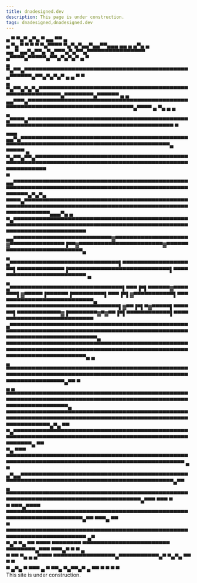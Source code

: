 ```yaml
---
title: dnadesigned.dev
description: This page is under construction.
tags: dnadesigned,dnadesigned.dev
---
```


<div class="main-page">
    <div class="banner">
        <div><i>                                        </i><i class="c0 b0">▄</i><i>     </i><i class="c1 b0">▀</i><i>        </i><i class="c2 b0">▀</i><i class="c3 b0">▄</i><i class="c4 b0">▀</i><i>  </i><i class="c5 b0">▄</i><i class="c4 b0">▀</i><i class="c6 b0">▄</i><i>   </i><i class="c4 b0">▀</i><i>       </i><i class="c7 b0">▄</i><i class="c8 b0">▄</i><i>     </i><i class="c6 b0">▀</i><i class="c2 b1">▀</i><i> </i><i class="c9 b0">▄</i><i>                                           </i></div><div><i>                                        </i><i class="c10 b0">▄</i><i> </i><i class="c10 b0">▀</i><i class="c10 b0">▄</i><i> </i><i class="c4 b0">▀</i><i>  </i><i class="c4 b2">▀</i><i>  </i><i class="c4 b0">▀</i><i> </i><i class="c7 b0">▀</i><i> </i><i class="c10 b0">▀</i><i class="c11 b0">▄</i><i class="c5 b2">▀</i><i class="c4 b3">▀</i><i class="c6 b0">▀</i><i class="c6 b4">▀</i><i> </i><i class="c11 b5">▀</i><i class="c3 b0">▄</i><i class="c11 b5">▀</i><i class="c11 b0">▄</i><i class="c11 b4">▀</i><i class="c11 b0">▄</i><i class="c6 b0">▄</i><i class="c6 b3">▀</i><i class="c4 b0">▄</i><i class="c6 b0">▄</i><i class="c2 b3">▀</i><i class="c2 b2">▀</i><i class="c10 b0">▄</i><i class="c4 b0">▄</i><i class="c11 b0">▄</i><i> </i><i class="c5 b0">▄</i><i class="c4 b0">▄</i><i> </i><i class="c6 b0">▄</i><i> </i><i class="c5 b0">▄</i><i class="c7 b0">▀</i><i class="c4 b0">▄</i><i>         </i><i class="c3 b0">▄</i><i>                                </i></div><div><i>                               </i><i class="c12 b0">▄</i><i class="c5 b0">▄</i><i>  </i><i class="c13 b0">▀</i><i> </i><i class="c14 b0">▄</i><i class="c4 b0">▄</i><i class="c4 b2">▀</i><i class="c4 b0">▄</i><i class="c10 b3">▀▀</i><i class="c4 b0">▄</i><i> </i><i class="c4 b6">▀</i><i class="c4 b0">▄</i><i class="c6 b0">▀</i><i class="c6 b2">▀▀</i><i class="c4 b0">▄</i><i class="c4 b6">▀</i><i class="c10 b0">▄</i><i class="c4 b2">▀</i><i class="c4 b7">▀</i><i class="c14 b0">▄</i><i class="c4 b8">▀</i><i class="c10 b9">▀</i><i class="c4 b8">▀</i><i class="c6 b8">▀▀▀</i><i class="c2 b9">▀</i><i class="c2 b8">▀</i><i class="c4 b8">▀▀▀▀</i><i class="c4 b0">▀</i><i class="c4 b10">▀</i><i class="c10 b6">▀</i><i class="c4 b10">▀</i><i> </i><i class="c5 b0">▄</i><i class="c10 b2">▀</i><i class="c4 b2">▀</i><i class="c15 b11">▀</i><i class="c6 b0">▀</i><i class="c8 b0">▄</i><i class="c6 b6">▀▀</i><i class="c4 b2">▀</i><i class="c4 b0">▀</i><i class="c4 b2">▀</i><i class="c4 b0">▄</i><i class="c4 b11">▀</i><i class="c3 b11">▀</i><i class="c15 b0">▄</i><i class="c4 b11">▀</i><i class="c15 b0">▄</i><i class="c4 b7">▀</i><i class="c14 b0">▄</i><i class="c3 b0">▀</i><i>   </i><i class="c3 b0">▄</i><i>   </i><i class="c0 b0">▀</i><i>                           </i></div><div><i>                           </i><i class="c16 b0">▄</i><i>  </i><i class="c2 b12">▀</i><i class="c17 b0">▄</i><i class="c2 b0">▀</i><i class="c4 b0">▀</i><i class="c17 b0">▄</i><i class="c13 b13">▀</i><i class="c4 b14">▀</i><i class="c15 b11">▀</i><i class="c14 b11">▀</i><i class="c15 b2">▀</i><i class="c3 b2">▀</i><i class="c3 b8">▀</i><i class="c6 b15">▀</i><i class="c11 b12">▀</i><i class="c6 b12">▀▀</i><i class="c6 b16">▀</i><i class="c15 b17">▀</i><i class="c4 b12">▀▀</i><i class="c6 b16">▀</i><i class="c2 b16">▀</i><i class="c18 b18">▀</i><i class="c13 b19">▀</i><i class="c19 b18">▀</i><i class="c13 b18">▀</i><i class="c20 b17">▀</i><i class="c21 b18">▀</i><i class="c4 b17">▀</i><i class="c2 b18">▀</i><i class="c7 b20">▀</i><i class="c4 b13">▀</i><i class="c4 b21">▀</i><i class="c2 b4">▀</i><i class="c2 b21">▀▀</i><i class="c2 b2">▀</i><i class="c4 b2">▀</i><i class="c6 b2">▀</i><i class="c4 b2">▀</i><i class="c15 b2">▀</i><i class="c4 b2">▀</i><i class="c4 b10">▀</i><i class="c4 b2">▀▀▀</i><i class="c15 b2">▀</i><i class="c14 b11">▀</i><i class="c9 b22">▀</i><i class="c5 b3">▀</i><i class="c6 b0">▄</i><i class="c15 b3">▀</i><i class="c15 b2">▀▀</i><i class="c15 b0">▀</i><i class="c3 b7">▀</i><i class="c3 b0">▀</i><i class="c14 b0">▄</i><i class="c15 b11">▀▀</i><i class="c15 b0">▄</i><i class="c3 b7">▀</i><i class="c14 b0">▄</i><i class="c3 b11">▀</i><i class="c15 b0">▄</i><i class="c3 b11">▀</i><i> </i><i class="c15 b0">▄</i><i> </i><i class="c15 b0">▄</i><i>  </i><i class="c14 b0">▀</i><i> </i><i class="c3 b0">▀</i><i>                       </i></div><div><i>                 </i><i class="c8 b0">▄</i><i>       </i><i class="c22 b15">▀</i><i class="c19 b0">▄</i><i class="c21 b0">▀</i><i class="c21 b23">▀</i><i class="c23 b0">▄</i><i class="c13 b13">▀</i><i class="c16 b0">▄</i><i class="c22 b0">▀</i><i class="c5 b0">▄</i><i class="c9 b24">▀</i><i class="c24 b25">▀</i><i class="c18 b26">▀</i><i class="c17 b12">▀</i><i class="c25 b26">▀</i><i class="c25 b20">▀</i><i class="c13 b27">▀</i><i class="c26 b27">▀</i><i class="c27 b9">▀</i><i class="c16 b27">▀</i><i class="c21 b27">▀</i><i class="c21 b15">▀▀</i><i class="c21 b28">▀</i><i class="c28 b28">▀</i><i class="c21 b28">▀▀</i><i class="c28 b25">▀</i><i class="c28 b28">▀▀</i><i class="c25 b15">▀</i><i class="c13 b26">▀</i><i class="c16 b28">▀</i><i class="c16 b29">▀</i><i class="c16 b14">▀</i><i class="c20 b28">▀</i><i class="c21 b24">▀</i><i class="c23 b20">▀</i><i class="c18 b15">▀</i><i class="c26 b17">▀</i><i class="c29 b16">▀</i><i class="c20 b17">▀</i><i class="c23 b16">▀</i><i class="c16 b16">▀</i><i class="c18 b16">▀▀▀</i><i class="c16 b12">▀</i><i class="c5 b17">▀</i><i class="c0 b12">▀</i><i class="c9 b12">▀</i><i class="c0 b14">▀</i><i class="c0 b2">▀</i><i class="c14 b3">▀</i><i class="c14 b7">▀</i><i class="c14 b22">▀</i><i class="c0 b10">▀</i><i class="c9 b1">▀</i><i class="c9 b8">▀</i><i class="c0 b10">▀</i><i class="c3 b22">▀</i><i class="c27 b22">▀</i><i class="c0 b22">▀</i><i class="c9 b22">▀▀▀</i><i class="c0 b0">▄</i><i class="c9 b22">▀▀▀</i><i class="c9 b11">▀</i><i class="c0 b7">▀</i><i class="c9 b22">▀</i><i class="c0 b5">▀</i><i class="c14 b22">▀</i><i class="c14 b0">▄</i><i class="c14 b22">▀</i><i class="c0 b22">▀</i><i class="c9 b22">▀▀▀</i><i class="c15 b0">▀</i><i> </i><i class="c5 b0">▄</i><i> </i><i class="c0 b0">▄</i><i>                  </i></div><div><i>                </i><i class="c30 b0">▄</i><i class="c20 b0">▄</i><i class="c21 b12">▀</i><i class="c13 b0">▀</i><i class="c13 b26">▀</i><i class="c28 b0">▄</i><i class="c0 b27">▀</i><i class="c0 b28">▀</i><i class="c0 b14">▀</i><i class="c16 b14">▀</i><i class="c16 b12">▀</i><i class="c13 b16">▀</i><i class="c13 b12">▀</i><i class="c18 b17">▀</i><i class="c26 b13">▀</i><i class="c16 b30">▀</i><i class="c30 b28">▀</i><i class="c12 b14">▀</i><i class="c12 b25">▀</i><i class="c24 b9">▀</i><i class="c13 b26">▀</i><i class="c20 b17">▀</i><i class="c30 b13">▀</i><i class="c24 b29">▀▀</i><i class="c24 b14">▀</i><i class="c31 b12">▀</i><i class="c17 b12">▀</i><i class="c18 b17">▀</i><i class="c26 b17">▀</i><i class="c16 b12">▀</i><i class="c30 b15">▀</i><i class="c24 b27">▀</i><i class="c30 b24">▀</i><i class="c30 b27">▀</i><i class="c17 b23">▀</i><i class="c30 b23">▀</i><i class="c20 b26">▀</i><i class="c16 b12">▀</i><i class="c12 b14">▀</i><i class="c12 b28">▀</i><i class="c12 b12">▀</i><i class="c17 b18">▀</i><i class="c25 b16">▀</i><i class="c28 b31">▀</i><i class="c28 b27">▀</i><i class="c13 b15">▀</i><i class="c16 b31">▀</i><i class="c18 b23">▀</i><i class="c20 b31">▀</i><i class="c16 b23">▀</i><i class="c20 b17">▀</i><i class="c16 b26">▀▀</i><i class="c18 b15">▀</i><i class="c18 b28">▀</i><i class="c17 b28">▀</i><i class="c17 b25">▀</i><i class="c16 b25">▀</i><i class="c18 b26">▀</i><i class="c18 b12">▀</i><i class="c30 b16">▀</i><i class="c14 b12">▀</i><i class="c14 b6">▀</i><i class="c4 b2">▀</i><i class="c8 b2">▀</i><i class="c7 b11">▀</i><i class="c4 b11">▀</i><i class="c14 b7">▀</i><i class="c0 b1">▀▀</i><i class="c14 b22">▀</i><i class="c0 b7">▀▀</i><i class="c14 b7">▀▀▀▀</i><i class="c15 b11">▀</i><i class="c14 b32">▀</i><i class="c0 b22">▀</i><i class="c15 b7">▀▀</i><i class="c14 b11">▀</i><i class="c0 b0">▀</i><i class="c15 b0">▄</i><i class="c0 b7">▀</i><i class="c14 b11">▀▀</i><i class="c14 b7">▀</i><i> </i><i class="c5 b0">▄</i><i> </i><i class="c6 b0">▀</i><i class="c5 b0">▄</i><i>  </i><i class="c5 b0">▄</i><i> </i><i class="c4 b0">▄</i><i>            </i></div><div><i>           </i><i class="c8 b0">▄</i><i>    </i><i class="c30 b0">▄</i><i class="c19 b26">▀▀</i><i class="c13 b3">▀</i><i class="c28 b33">▀</i><i class="c32 b0">▄</i><i class="c22 b33">▀</i><i class="c31 b29">▀</i><i class="c24 b8">▀</i><i class="c17 b29">▀</i><i class="c20 b13">▀</i><i class="c16 b13">▀</i><i class="c18 b13">▀</i><i class="c18 b3">▀</i><i class="c5 b11">▀</i><i class="c24 b10">▀</i><i class="c17 b14">▀</i><i class="c17 b13">▀</i><i class="c24 b14">▀</i><i class="c24 b10">▀</i><i class="c17 b29">▀</i><i class="c18 b14">▀</i><i class="c26 b17">▀</i><i class="c26 b30">▀</i><i class="c11 b30">▀</i><i class="c26 b13">▀</i><i class="c12 b21">▀</i><i class="c26 b21">▀</i><i class="c23 b17">▀</i><i class="c20 b12">▀</i><i class="c18 b17">▀</i><i class="c25 b12">▀</i><i class="c22 b13">▀</i><i class="c30 b12">▀</i><i class="c13 b17">▀</i><i class="c20 b16">▀</i><i class="c13 b16">▀▀</i><i class="c20 b16">▀</i><i class="c13 b16">▀</i><i class="c30 b16">▀</i><i class="c25 b18">▀</i><i class="c23 b18">▀</i><i class="c19 b18">▀</i><i class="c20 b16">▀</i><i class="c19 b23">▀</i><i class="c33 b18">▀</i><i class="c34 b18">▀▀</i><i class="c33 b23">▀</i><i class="c13 b23">▀</i><i class="c21 b20">▀</i><i class="c28 b27">▀</i><i class="c28 b28">▀▀</i><i class="c22 b25">▀▀</i><i class="c22 b29">▀</i><i class="c28 b14">▀</i><i class="c21 b14">▀</i><i class="c33 b28">▀</i><i class="c33 b14">▀</i><i class="c33 b26">▀</i><i class="c33 b12">▀</i><i class="c12 b12">▀</i><i class="c5 b16">▀</i><i class="c5 b2">▀</i><i class="c14 b5">▀</i><i class="c5 b22">▀</i><i class="c0 b22">▀▀</i><i class="c0 b11">▀</i><i class="c14 b11">▀▀▀▀</i><i class="c14 b5">▀</i><i class="c15 b5">▀▀</i><i class="c14 b5">▀</i><i class="c14 b11">▀</i><i class="c14 b5">▀</i><i class="c14 b11">▀</i><i class="c14 b5">▀</i><i class="c15 b11">▀▀▀</i><i class="c14 b11">▀</i><i class="c15 b11">▀</i><i class="c5 b7">▀</i><i class="c9 b22">▀</i><i class="c7 b1">▀</i><i class="c7 b2">▀</i><i class="c4 b0">▀</i><i class="c4 b11">▀</i><i class="c5 b4">▀</i><i>    </i><i class="c14 b0">▀</i><i>           </i></div><div><i>           </i><i class="c6 b0">▄</i><i class="c11 b0">▄▄</i><i> </i><i class="c3 b0">▄▄</i><i class="c30 b5">▀</i><i class="c3 b0">▄</i><i class="c24 b32">▀</i><i class="c24 b34">▀</i><i class="c9 b34">▀▀</i><i class="c5 b34">▀</i><i class="c10 b32">▀</i><i class="c24 b32">▀</i><i class="c12 b32">▀</i><i class="c10 b34">▀</i><i class="c5 b34">▀</i><i class="c5 b30">▀</i><i class="c5 b12">▀</i><i class="c12 b26">▀</i><i class="c26 b20">▀</i><i class="c17 b28">▀</i><i class="c24 b33">▀</i><i class="c24 b25">▀</i><i class="c24 b24">▀</i><i class="c30 b28">▀</i><i class="c18 b16">▀</i><i class="c29 b17">▀</i><i class="c29 b21">▀</i><i class="c26 b4">▀</i><i class="c27 b32">▀</i><i class="c2 b30">▀</i><i class="c26 b17">▀</i><i class="c20 b16">▀▀</i><i class="c20 b17">▀</i><i class="c18 b30">▀</i><i class="c18 b32">▀</i><i class="c26 b32">▀</i><i class="c16 b17">▀</i><i class="c16 b2">▀</i><i class="c4 b2">▀▀</i><i class="c6 b13">▀</i><i class="c20 b18">▀▀</i><i class="c26 b23">▀</i><i class="c13 b15">▀</i><i class="c19 b23">▀</i><i class="c23 b16">▀</i><i class="c12 b2">▀</i><i class="c6 b4">▀</i><i class="c12 b12">▀</i><i class="c16 b16">▀</i><i class="c21 b28">▀</i><i class="c28 b24">▀</i><i class="c21 b20">▀</i><i class="c25 b16">▀</i><i class="c30 b13">▀</i><i class="c24 b13">▀</i><i class="c24 b21">▀</i><i class="c17 b30">▀</i><i class="c12 b3">▀</i><i class="c30 b3">▀</i><i class="c24 b4">▀</i><i class="c25 b3">▀</i><i class="c30 b4">▀</i><i class="c16 b4">▀</i><i class="c19 b5">▀</i><i class="c20 b5">▀</i><i class="c16 b32">▀</i><i class="c26 b32">▀</i><i class="c4 b34">▀</i><i class="c15 b34">▀</i><i class="c14 b34">▀</i><i class="c3 b34">▀▀</i><i class="c14 b34">▀</i><i class="c15 b34">▀</i><i class="c3 b34">▀▀</i><i class="c3 b5">▀</i><i class="c15 b7">▀▀</i><i class="c15 b22">▀</i><i class="c14 b22">▀▀▀▀▀</i><i class="c15 b22">▀</i><i class="c14 b22">▀▀</i><i class="c14 b7">▀</i><i class="c15 b11">▀</i><i class="c0 b7">▀</i><i class="c6 b11">▀</i><i class="c4 b22">▀</i><i class="c0 b0">▄</i><i> </i><i class="c11 b5">▀</i><i class="c6 b5">▀▀</i><i class="c6 b11">▀</i><i class="c14 b2">▀</i><i>  </i><i class="c3 b0">▄</i><i>        </i></div><div><i>        </i><i class="c1 b0">▀</i><i class="c1 b0">▄</i><i class="c1 b34">▀</i><i class="c1 b0">▀</i><i class="c1 b0">▄</i><i class="c1 b34">▀▀</i><i class="c1 b0">▄</i><i class="c1 b34">▀▀▀▀▀▀▀▀▀▀▀▀</i><i class="c14 b22">▀</i><i class="c9 b22">▀</i><i class="c5 b22">▀▀</i><i class="c13 b2">▀</i><i class="c21 b26">▀</i><i class="c30 b26">▀</i><i class="c22 b33">▀</i><i class="c31 b25">▀</i><i class="c25 b12">▀</i><i class="c16 b16">▀</i><i class="c16 b12">▀</i><i class="c2 b13">▀</i><i class="c11 b13">▀</i><i class="c2 b7">▀</i><i class="c14 b11">▀</i><i class="c4 b7">▀</i><i class="c16 b13">▀</i><i class="c26 b13">▀</i><i class="c16 b17">▀</i><i class="c19 b16">▀</i><i class="c29 b17">▀</i><i class="c26 b13">▀</i><i class="c7 b6">▀▀</i><i class="c10 b29">▀</i><i class="c12 b16">▀</i><i class="c20 b23">▀</i><i class="c19 b23">▀</i><i class="c19 b19">▀</i><i class="c34 b23">▀</i><i class="c20 b19">▀</i><i class="c19 b26">▀</i><i class="c12 b2">▀</i><i class="c4 b21">▀</i><i class="c12 b18">▀</i><i class="c18 b17">▀</i><i class="c26 b29">▀</i><i class="c30 b28">▀</i><i class="c22 b31">▀</i><i class="c34 b18">▀</i><i class="c20 b3">▀</i><i class="c29 b5">▀</i><i class="c1 b34">▀▀▀▀▀▀▀▀▀▀▀▀▀▀▀▀▀▀▀▀▀</i><i class="c14 b22">▀</i><i class="c0 b22">▀▀▀</i><i class="c0 b11">▀</i><i class="c0 b7">▀▀</i><i class="c0 b22">▀</i><i class="c0 b11">▀▀</i><i class="c14 b11">▀▀▀</i><i class="c0 b11">▀</i><i class="c14 b7">▀</i><i class="c14 b11">▀</i><i class="c14 b7">▀▀▀</i><i class="c14 b11">▀</i><i class="c0 b11">▀</i><i class="c3 b11">▀</i><i class="c0 b10">▀</i><i class="c5 b10">▀</i><i class="c7 b0">▀</i><i class="c10 b0">▀</i><i class="c4 b6">▀</i><i>         </i></div><div><i>         </i><i class="c1 b34">▀</i><i> </i><i class="c1 b0">▄▄</i><i class="c1 b34">▀▀▀▀▀▀▀▀▀▀▀▀▀▀▀</i><i class="c0 b1">▀</i><i class="c14 b1">▀</i><i class="c0 b10">▀</i><i class="c0 b11">▀</i><i class="c14 b5">▀</i><i class="c16 b7">▀</i><i class="c13 b12">▀</i><i class="c17 b28">▀</i><i class="c12 b25">▀</i><i class="c17 b25">▀</i><i class="c20 b23">▀</i><i class="c23 b23">▀</i><i class="c16 b23">▀</i><i class="c6 b23">▀</i><i class="c15 b16">▀</i><i class="c17 b16">▀</i><i class="c18 b16">▀</i><i class="c26 b12">▀</i><i class="c26 b16">▀</i><i class="c26 b17">▀</i><i class="c18 b17">▀</i><i class="c18 b12">▀</i><i class="c26 b9">▀</i><i class="c4 b10">▀</i><i class="c4 b29">▀</i><i class="c19 b23">▀</i><i class="c23 b20">▀</i><i class="c33 b20">▀</i><i class="c21 b31">▀</i><i class="c34 b19">▀</i><i class="c19 b31">▀</i><i class="c20 b29">▀</i><i class="c4 b8">▀</i><i class="c4 b25">▀</i><i class="c26 b16">▀</i><i class="c19 b24">▀</i><i class="c26 b24">▀</i><i class="c30 b27">▀</i><i class="c19 b31">▀</i><i class="c23 b8">▀</i><i class="c4 b9">▀</i><i class="c11 b8">▀</i><i class="c6 b27">▀</i><i class="c27 b5">▀</i><i class="c1 b34">▀▀▀▀▀▀▀▀▀▀▀▀▀▀▀▀▀▀▀▀</i><i class="c0 b1">▀</i><i class="c14 b1">▀</i><i class="c0 b10">▀</i><i class="c0 b11">▀</i><i class="c14 b5">▀</i><i class="c14 b7">▀</i><i class="c4 b11">▀</i><i class="c15 b7">▀▀▀</i><i class="c15 b22">▀</i><i class="c4 b22">▀</i><i class="c15 b22">▀▀</i><i class="c15 b1">▀</i><i class="c14 b1">▀▀</i><i class="c15 b22">▀</i><i class="c14 b22">▀</i><i class="c15 b22">▀▀</i><i class="c4 b10">▀</i><i class="c4 b9">▀</i><i class="c4 b10">▀</i><i class="c4 b8">▀</i><i class="c7 b0">▄</i><i class="c4 b0">▀</i><i class="c8 b0">▄</i><i class="c7 b9">▀</i><i class="c8 b0">▄</i><i>      </i></div><div><i>      </i><i class="c4 b2">▀</i><i class="c1 b34">▀▀▀</i><i class="c1 b0">▄</i><i class="c1 b34">▀▀▀▀▀▀▀▀▀▀▀▀▀▀▀▀▀</i><i class="c0 b7">▀</i><i class="c5 b10">▀</i><i class="c3 b3">▀</i><i class="c11 b4">▀</i><i class="c3 b4">▀</i><i class="c3 b5">▀</i><i class="c11 b2">▀</i><i class="c26 b17">▀</i><i class="c17 b28">▀</i><i class="c12 b28">▀</i><i class="c13 b25">▀</i><i class="c13 b26">▀</i><i class="c23 b16">▀</i><i class="c16 b16">▀</i><i class="c26 b13">▀</i><i class="c18 b16">▀</i><i class="c20 b16">▀</i><i class="c18 b17">▀</i><i class="c18 b13">▀</i><i class="c29 b30">▀</i><i class="c26 b10">▀</i><i class="c14 b11">▀</i><i class="c5 b10">▀</i><i class="c6 b26">▀</i><i class="c19 b23">▀</i><i class="c21 b27">▀</i><i class="c33 b31">▀</i><i class="c33 b19">▀</i><i class="c34 b18">▀</i><i class="c23 b16">▀</i><i class="c13 b3">▀</i><i class="c6 b32">▀</i><i class="c4 b13">▀</i><i class="c20 b20">▀</i><i class="c21 b27">▀</i><i class="c30 b28">▀</i><i class="c13 b26">▀</i><i class="c19 b18">▀</i><i class="c26 b2">▀</i><i class="c6 b2">▀</i><i class="c10 b2">▀</i><i class="c10 b29">▀</i><i class="c19 b26">▀</i><i class="c27 b34">▀</i><i class="c1 b34">▀▀▀▀▀▀▀▀▀▀▀▀▀▀▀▀▀▀▀▀</i><i class="c0 b7">▀</i><i class="c5 b10">▀</i><i class="c3 b3">▀</i><i class="c11 b4">▀</i><i class="c3 b4">▀</i><i class="c3 b5">▀</i><i class="c3 b3">▀</i><i class="c3 b4">▀</i><i class="c15 b2">▀</i><i class="c11 b2">▀</i><i class="c15 b7">▀</i><i class="c14 b7">▀▀</i><i class="c14 b22">▀</i><i class="c14 b11">▀</i><i class="c15 b7">▀</i><i class="c14 b7">▀▀</i><i class="c14 b11">▀</i><i class="c15 b7">▀</i><i class="c14 b10">▀</i><i class="c14 b11">▀</i><i class="c5 b10">▀</i><i class="c11 b2">▀</i><i class="c7 b10">▀</i><i class="c8 b9">▀</i><i class="c10 b0">▄</i><i class="c7 b0">▄</i><i class="c2 b0">▄</i><i class="c4 b21">▀</i><i class="c6 b0">▄</i><i>  </i><i class="c4 b0">▄</i><i>  </i></div><div><i>   </i><i class="c4 b0">▀</i><i class="c10 b0">▄</i><i class="c6 b2">▀</i><i class="c15 b2">▀</i><i class="c3 b2">▀</i><i class="c3 b3">▀</i><i class="c3 b2">▀</i><i class="c14 b1">▀</i><i class="c15 b9">▀</i><i class="c3 b10">▀</i><i class="c1 b4">▀</i><i class="c1 b11">▀</i><i class="c27 b5">▀</i><i class="c27 b11">▀</i><i class="c3 b11">▀</i><i class="c27 b11">▀▀</i><i class="c3 b2">▀▀</i><i class="c3 b10">▀</i><i class="c3 b6">▀▀</i><i class="c3 b2">▀▀</i><i class="c3 b6">▀</i><i class="c15 b8">▀</i><i class="c14 b6">▀</i><i class="c4 b8">▀▀</i><i class="c11 b35">▀</i><i class="c4 b9">▀</i><i class="c4 b10">▀</i><i class="c18 b4">▀</i><i class="c13 b31">▀</i><i class="c30 b20">▀</i><i class="c31 b27">▀</i><i class="c28 b27">▀</i><i class="c23 b12">▀</i><i class="c33 b23">▀</i><i class="c18 b18">▀</i><i class="c20 b17">▀▀</i><i class="c18 b13">▀</i><i class="c29 b13">▀</i><i class="c6 b2">▀</i><i class="c15 b2">▀</i><i class="c3 b6">▀</i><i class="c2 b17">▀</i><i class="c18 b17">▀</i><i class="c33 b16">▀</i><i class="c28 b35">▀</i><i class="c34 b19">▀</i><i class="c23 b18">▀</i><i class="c20 b32">▀</i><i class="c11 b21">▀</i><i class="c11 b17">▀</i><i class="c29 b13">▀</i><i class="c16 b12">▀</i><i class="c26 b13">▀▀▀</i><i class="c20 b17">▀</i><i class="c26 b4">▀</i><i class="c2 b21">▀</i><i class="c4 b21">▀</i><i class="c2 b29">▀</i><i class="c16 b36">▀</i><i class="c12 b15">▀</i><i class="c26 b15">▀</i><i class="c26 b12">▀</i><i class="c11 b2">▀</i><i class="c14 b1">▀</i><i class="c15 b9">▀</i><i class="c3 b15">▀</i><i class="c27 b14">▀</i><i class="c27 b29">▀</i><i class="c11 b2">▀</i><i class="c29 b14">▀</i><i class="c29 b17">▀</i><i class="c29 b16">▀</i><i class="c27 b16">▀</i><i class="c29 b26">▀▀</i><i class="c29 b27">▀</i><i class="c26 b27">▀</i><i class="c26 b20">▀</i><i class="c26 b23">▀</i><i class="c26 b15">▀</i><i class="c2 b23">▀</i><i class="c15 b29">▀</i><i class="c14 b6">▀</i><i class="c4 b8">▀▀</i><i class="c11 b37">▀</i><i class="c4 b9">▀</i><i class="c6 b10">▀</i><i class="c11 b5">▀</i><i class="c4 b8">▀</i><i class="c4 b6">▀</i><i class="c5 b10">▀▀</i><i class="c0 b7">▀</i><i class="c9 b7">▀</i><i class="c15 b10">▀</i><i class="c15 b2">▀▀▀</i><i class="c4 b2">▀</i><i class="c15 b2">▀▀</i><i class="c3 b2">▀</i><i class="c6 b3">▀</i><i class="c11 b4">▀</i><i class="c5 b3">▀</i><i class="c8 b9">▀</i><i class="c10 b6">▀</i><i class="c4 b2">▀</i><i class="c6 b32">▀</i><i class="c11 b0">▀</i><i class="c11 b3">▀</i><i class="c27 b0">▀</i><i class="c11 b4">▀</i><i>   </i></div><div><i>   </i><i class="c4 b0">▄</i><i class="c10 b0">▄</i><i class="c2 b6">▀</i><i class="c2 b0">▀</i><i class="c11 b21">▀</i><i class="c6 b6">▀</i><i class="c10 b6">▀</i><i class="c8 b8">▀</i><i class="c8 b9">▀</i><i class="c4 b2">▀</i><i class="c11 b21">▀</i><i class="c15 b4">▀</i><i class="c3 b3">▀</i><i class="c3 b4">▀</i><i class="c11 b3">▀</i><i class="c15 b3">▀</i><i class="c6 b4">▀</i><i class="c11 b21">▀</i><i class="c14 b21">▀</i><i class="c6 b21">▀</i><i class="c15 b3">▀▀</i><i class="c6 b3">▀</i><i class="c6 b21">▀▀</i><i class="c2 b2">▀</i><i class="c4 b2">▀</i><i class="c10 b8">▀</i><i class="c4 b8">▀</i><i class="c35 b38">▓</i><i class="c35 b35">▀▀</i><i class="c35 b38">▀</i><i class="c23 b38">▀</i><i class="c30 b20">▀</i><i class="c13 b27">▀</i><i class="c30 b20">▀</i><i class="c30 b15">▀</i><i class="c20 b16">▀</i><i class="c23 b23">▀</i><i class="c18 b17">▀</i><i class="c29 b13">▀</i><i class="c26 b6">▀</i><i class="c4 b2">▀</i><i class="c3 b2">▀</i><i class="c11 b16">▀</i><i class="c26 b23">▀</i><i class="c18 b23">▀▀</i><i class="c19 b18">▀</i><i class="c36 b39">▓</i><i class="c35 b35">▀▀</i><i class="c35 b39">▀</i><i class="c26 b39">▀</i><i class="c18 b28">▀</i><i class="c12 b29">▀▀</i><i class="c12 b28">▀</i><i class="c12 b26">▀</i><i class="c26 b18">▀</i><i class="c11 b21">▀</i><i class="c6 b2">▀</i><i class="c2 b2">▀</i><i class="c2 b26">▀</i><i class="c13 b15">▀</i><i class="c36 b15">▐</i><i class="c36 b36">▀▀</i><i class="c36 b41">▓</i><i class="c10 b41">▀</i><i class="c8 b8">▀</i><i class="c8 b25">▀</i><i class="c13 b23">▀</i><i class="c12 b26">▀</i><i class="c12 b14">▀</i><i class="c26 b12">▀</i><i class="c18 b13">▀</i><i class="c26 b21">▀</i><i class="c18 b21">▀</i><i class="c20 b16">▀</i><i class="c16 b18">▀</i><i class="c30 b26">▀▀</i><i class="c24 b12">▀</i><i class="c12 b26">▀</i><i class="c30 b12">▀</i><i class="c20 b18">▀▀</i><i class="c18 b16">▀</i><i class="c4 b6">▀</i><i class="c10 b8">▀</i><i class="c4 b8">▀</i><i class="c38 b41">▓</i><i class="c39 b37">▀</i><i class="c38 b42">▀</i><i class="c38 b41">▀</i><i class="c4 b41">▀</i><i class="c6 b6">▀</i><i class="c4 b10">▀</i><i class="c6 b10">▀</i><i class="c15 b2">▀</i><i class="c6 b3">▀</i><i class="c6 b2">▀▀▀▀▀</i><i class="c3 b21">▀</i><i class="c3 b3">▀</i><i class="c3 b2">▀</i><i class="c11 b2">▀▀</i><i class="c4 b6">▀</i><i class="c8 b8">▀</i><i class="c4 b8">▀</i><i class="c6 b21">▀</i><i class="c11 b3">▀</i><i class="c3 b3">▀</i><i class="c11 b2">▀</i><i class="c11 b4">▀</i><i class="c11 b0">▄</i><i>   </i></div><div><i> </i><i class="c4 b0">▄</i><i> </i><i class="c2 b0">▄</i><i class="c7 b4">▀</i><i class="c7 b21">▀</i><i class="c7 b2">▀</i><i class="c7 b21">▀▀</i><i class="c7 b6">▀</i><i class="c10 b2">▀</i><i class="c4 b21">▀▀</i><i class="c2 b4">▀</i><i class="c4 b21">▀</i><i class="c2 b21">▀</i><i class="c10 b3">▀</i><i class="c7 b8">▀</i><i class="c8 b9">▀</i><i class="c8 b6">▀</i><i class="c8 b2">▀</i><i class="c5 b6">▀</i><i class="c8 b2">▀</i><i class="c7 b2">▀</i><i class="c8 b21">▀</i><i class="c5 b3">▀</i><i class="c10 b3">▀</i><i class="c5 b2">▀</i><i class="c7 b2">▀</i><i class="c7 b35">▀</i><i class="c35 b35">▀▀▀▀</i><i class="c35 b38">▌</i><i class="c40 b35">▀</i><i class="c35 b35">▀▀▀▀</i><i class="c28 b35">▀</i><i class="c35 b31">▀</i><i class="c35 b35">▀▀▀▀</i><i class="c9 b35">▀</i><i class="c22 b31">▀</i><i class="c21 b31">▀</i><i class="c28 b31">▀</i><i class="c28 b35">▀</i><i class="c35 b35">▀▀▀▀</i><i class="c35 b39">▌</i><i class="c41 b35">▀</i><i class="c35 b35">▀▀▀▀</i><i class="c28 b35">▀</i><i class="c34 b16">▀</i><i class="c19 b35">▀</i><i class="c35 b35">▀▀▀▀</i><i class="c36 b41">▀</i><i class="c36 b41">▐</i><i class="c36 b36">▀▀</i><i class="c42 b41">▀</i><i class="c42 b36">▀</i><i class="c37 b40">▀▀▀▀</i><i class="c25 b40">▀</i><i class="c23 b12">▀</i><i class="c13 b40">▀</i><i class="c43 b43">▀▀▀▀</i><i class="c21 b43">▀</i><i class="c28 b43">▀</i><i class="c43 b43">▀▀▀</i><i class="c43 b37">▀</i><i class="c33 b37">▀</i><i class="c34 b23">▀</i><i class="c13 b37">▀</i><i class="c39 b37">▀▀▀</i><i class="c39 b42">▀</i><i class="c39 b41">▌</i><i class="c42 b10">▀</i><i class="c8 b8">▀</i><i class="c8 b10">▀</i><i class="c9 b10">▀</i><i class="c8 b1">▀</i><i class="c8 b10">▀</i><i class="c8 b6">▀</i><i class="c9 b6">▀</i><i class="c8 b2">▀</i><i class="c9 b2">▀▀</i><i class="c9 b6">▀</i><i class="c9 b8">▀▀</i><i class="c8 b6">▀</i><i class="c8 b8">▀▀▀</i><i class="c8 b6">▀▀▀</i><i class="c9 b3">▀</i><i class="c8 b6">▀</i><i class="c8 b21">▀</i><i class="c8 b6">▀</i><i class="c7 b6">▀</i><i> </i><i class="c6 b0">▄</i><i> </i></div><div><i class="c6 b0">▄</i><i> </i><i class="c11 b0">▄</i><i class="c2 b21">▀▀</i><i class="c2 b3">▀</i><i class="c2 b21">▀</i><i class="c2 b6">▀</i><i class="c10 b2">▀</i><i class="c4 b2">▀▀</i><i class="c6 b2">▀</i><i class="c2 b3">▀</i><i class="c2 b5">▀</i><i class="c11 b32">▀</i><i class="c2 b4">▀</i><i class="c4 b32">▀</i><i class="c7 b8">▀▀</i><i class="c4 b6">▀</i><i class="c2 b21">▀</i><i class="c4 b21">▀▀</i><i class="c6 b21">▀▀</i><i class="c2 b5">▀</i><i class="c2 b3">▀</i><i class="c4 b21">▀</i><i class="c4 b35">▀</i><i class="c35 b35">▀</i><i class="c35 b38">▀</i><i class="c40 b38">▀</i><i class="c40 b35">▀</i><i class="c35 b35">▀</i><i class="c35 b38">▌</i><i class="c35 b35">▀▀▀</i><i class="c35 b38">▐</i><i class="c35 b35">▀</i><i class="c35 b38">▌</i><i class="c40 b17">▀</i><i class="c25 b35">▀</i><i class="c35 b35">▀</i><i class="c35 b44">▀</i><i class="c44 b44">▀</i><i class="c35 b35">▀</i><i class="c36 b44">▓</i><i class="c23 b44">▀</i><i class="c34 b35">▀</i><i class="c35 b35">▀</i><i class="c35 b39">▀</i><i class="c41 b39">▀</i><i class="c41 b35">▀</i><i class="c35 b35">▀</i><i class="c35 b39">▌</i><i class="c36 b39">▓</i><i class="c35 b35">▀</i><i class="c41 b35">▀▀</i><i class="c42 b35">▀</i><i class="c35 b16">▀</i><i class="c35 b16">▐</i><i class="c35 b35">▀</i><i class="c42 b35">▀▀▀</i><i class="c42 b36">▀▀</i><i class="c36 b41">▐</i><i class="c36 b36">▀</i><i class="c42 b41">▀</i><i class="c42 b36">▀</i><i class="c36 b40">▀</i><i class="c37 b41">▀</i><i class="c42 b41">▀</i><i class="c42 b40">▀</i><i class="c37 b40">▀▀</i><i class="c37 b41">▌</i><i class="c43 b43">▀▀▀</i><i class="c43 b41">▐</i><i class="c43 b43">▀</i><i class="c43 b41">▌</i><i class="c39 b41">▓</i><i class="c43 b43">▀</i><i class="c42 b43">▀▀</i><i class="c42 b37">▀</i><i class="c39 b26">▀</i><i class="c42 b37">▀</i><i class="c39 b37">▀</i><i class="c39 b41">▀</i><i class="c42 b41">▀</i><i class="c42 b42">▀</i><i class="c38 b42">▀</i><i class="c38 b41">▌</i><i class="c14 b32">▀</i><i class="c10 b4">▀</i><i class="c6 b4">▀</i><i class="c4 b8">▀</i><i class="c8 b9">▀</i><i class="c10 b2">▀</i><i class="c4 b4">▀</i><i class="c4 b2">▀</i><i class="c4 b3">▀</i><i class="c4 b21">▀</i><i class="c2 b21">▀</i><i class="c2 b4">▀</i><i class="c4 b2">▀</i><i class="c2 b21">▀</i><i class="c10 b2">▀</i><i class="c4 b21">▀</i><i class="c4 b6">▀</i><i class="c4 b3">▀</i><i class="c10 b2">▀</i><i class="c4 b4">▀</i><i class="c10 b4">▀</i><i class="c6 b34">▀</i><i class="c6 b32">▀</i><i class="c11 b4">▀</i><i class="c2 b4">▀</i><i class="c10 b2">▀</i><i class="c6 b21">▀</i><i class="c11 b0">▄</i><i> </i></div><div><i>   </i><i class="c11 b0">▀</i><i class="c6 b0">▀</i><i class="c4 b0">▀</i><i class="c2 b3">▀</i><i class="c2 b21">▀</i><i class="c2 b2">▀</i><i class="c10 b6">▀▀</i><i class="c7 b2">▀▀</i><i class="c10 b3">▀</i><i class="c4 b2">▀</i><i class="c2 b2">▀</i><i class="c2 b21">▀</i><i class="c7 b8">▀▀</i><i class="c4 b4">▀</i><i class="c11 b4">▀</i><i class="c27 b4">▀</i><i class="c6 b4">▀</i><i class="c11 b5">▀</i><i class="c11 b4">▀</i><i class="c6 b5">▀</i><i class="c11 b4">▀▀</i><i class="c35 b3">▀</i><i class="c35 b35">▀▀▀▀▀</i><i class="c35 b38">▌</i><i class="c36 b38">▓</i><i class="c35 b35">▀▀</i><i class="c35 b38">▐</i><i class="c35 b35">▀</i><i class="c35 b38">▌</i><i class="c13 b26">▀</i><i class="c36 b44">▓</i><i class="c35 b35">▀</i><i class="c44 b35">▀</i><i class="c35 b35">▀▀▀</i><i class="c35 b44">▌</i><i class="c35 b30">▀</i><i class="c35 b35">▀▀▀▀▀</i><i class="c35 b39">▌</i><i class="c35 b2">▀</i><i class="c35 b35">▀▀▀</i><i class="c42 b35">▀▀</i><i class="c11 b3">▀</i><i class="c42 b13">▀</i><i class="c42 b35">▀▀</i><i class="c42 b36">▀</i><i class="c36 b36">▀</i><i class="c36 b41">▓</i><i class="c36 b41">▐</i><i class="c36 b36">▀</i><i class="c42 b41">▀</i><i class="c36 b15">▀</i><i class="c37 b40">▀▀▀▀▀</i><i class="c37 b41">▓</i><i class="c42 b41">▀</i><i class="c43 b41">▓</i><i class="c43 b43">▀▀</i><i class="c43 b41">▐</i><i class="c43 b43">▀</i><i class="c43 b41">▌</i><i class="c43 b4">▀</i><i class="c43 b43">▀▀</i><i class="c39 b37">▀</i><i class="c42 b37">▀▀</i><i class="c39 b14">▀</i><i class="c39 b37">▀▀</i><i class="c39 b42">▀</i><i class="c38 b42">▀▀</i><i class="c38 b41">▌</i><i class="c4 b3">▀</i><i class="c6 b2">▀</i><i class="c2 b2">▀</i><i class="c10 b2">▀</i><i class="c8 b9">▀</i><i class="c6 b6">▀</i><i class="c2 b21">▀</i><i class="c27 b4">▀</i><i class="c6 b5">▀</i><i class="c6 b4">▀</i><i class="c11 b4">▀</i><i class="c2 b4">▀</i><i class="c4 b4">▀</i><i class="c2 b5">▀</i><i class="c2 b4">▀</i><i class="c6 b5">▀</i><i class="c11 b5">▀▀</i><i class="c11 b4">▀</i><i class="c2 b3">▀</i><i class="c6 b4">▀</i><i class="c2 b4">▀</i><i class="c3 b4">▀▀</i><i class="c2 b3">▀</i><i class="c10 b3">▀</i><i class="c11 b4">▀▀</i><i> </i></div><div><i> </i><i class="c7 b0">▄</i><i class="c3 b5">▀</i><i class="c3 b0">▀</i><i class="c6 b10">▀</i><i class="c2 b8">▀</i><i class="c2 b9">▀</i><i class="c2 b8">▀</i><i class="c4 b8">▀▀</i><i class="c4 b9">▀</i><i class="c4 b8">▀▀</i><i class="c11 b8">▀▀</i><i class="c2 b6">▀</i><i class="c2 b8">▀</i><i class="c4 b8">▀</i><i class="c10 b8">▀</i><i class="c4 b9">▀</i><i class="c2 b9">▀</i><i class="c4 b1">▀</i><i class="c6 b9">▀</i><i class="c2 b8">▀</i><i class="c6 b4">▀</i><i class="c4 b8">▀</i><i class="c4 b2">▀</i><i class="c2 b8">▀</i><i class="c6 b10">▀</i><i class="c4 b10">▀</i><i class="c40 b2">▀</i><i class="c40 b4">▀</i><i class="c40 b3">▀</i><i class="c35 b2">▀</i><i class="c35 b38">▀</i><i class="c2 b38">▀</i><i class="c40 b10">▀▀▀</i><i class="c35 b8">▀</i><i class="c35 b44">▀</i><i class="c16 b44">▀</i><i class="c13 b27">▀</i><i class="c44 b24">▀▀</i><i class="c44 b20">▀</i><i class="c35 b31">▀</i><i class="c35 b44">▀</i><i class="c44 b44">▀</i><i class="c26 b26">▀</i><i class="c2 b9">▀</i><i class="c41 b9">▀▀</i><i class="c41 b24">▀</i><i class="c35 b24">▀</i><i class="c35 b39">▀</i><i class="c30 b39">▀</i><i class="c16 b23">▀</i><i class="c42 b9">▀▀</i><i class="c35 b8">▀</i><i class="c35 b41">▀</i><i class="c42 b41">▀</i><i class="c35 b24">▀</i><i class="c35 b41">▀</i><i class="c36 b41">▀▀▀</i><i class="c42 b41">▀</i><i class="c42 b8">▀</i><i class="c42 b27">▀</i><i class="c42 b40">▀</i><i class="c25 b40">▀▀</i><i class="c42 b40">▀</i><i class="c37 b40">▀▀</i><i class="c37 b41">▀</i><i class="c42 b41">▀</i><i class="c42 b23">▀</i><i class="c23 b31">▀</i><i class="c42 b27">▀</i><i class="c42 b20">▀</i><i class="c42 b9">▀</i><i class="c43 b9">▀</i><i class="c43 b41">▀</i><i class="c6 b41">▀</i><i class="c18 b28">▀</i><i class="c42 b17">▀</i><i class="c42 b31">▀</i><i class="c39 b15">▀</i><i class="c39 b41">▀</i><i class="c42 b41">▀</i><i class="c30 b33">▀</i><i class="c42 b28">▀</i><i class="c42 b12">▀</i><i class="c42 b17">▀</i><i class="c38 b17">▀</i><i class="c38 b41">▀</i><i class="c2 b41">▀</i><i class="c4 b10">▀</i><i class="c10 b10">▀</i><i class="c4 b10">▀</i><i class="c10 b10">▀</i><i class="c4 b21">▀</i><i class="c6 b8">▀▀</i><i class="c11 b9">▀▀</i><i class="c11 b8">▀</i><i class="c2 b8">▀</i><i class="c11 b9">▀</i><i class="c6 b9">▀▀</i><i class="c2 b9">▀▀▀▀▀▀</i><i class="c4 b9">▀</i><i class="c6 b9">▀▀</i><i class="c3 b0">▀</i><i class="c11 b8">▀</i><i class="c11 b10">▀</i><i class="c5 b0">▄</i><i> </i></div><div><i>  </i><i class="c0 b0">▀</i><i class="c9 b1">▀▀</i><i class="c5 b10">▀</i><i class="c5 b8">▀</i><i class="c7 b10">▀</i><i class="c10 b8">▀</i><i class="c10 b6">▀▀</i><i class="c4 b6">▀</i><i class="c10 b2">▀</i><i class="c4 b4">▀</i><i class="c4 b2">▀</i><i class="c6 b2">▀</i><i class="c4 b3">▀</i><i class="c5 b21">▀</i><i class="c10 b3">▀</i><i class="c5 b2">▀</i><i class="c10 b2">▀▀</i><i class="c10 b3">▀</i><i class="c10 b4">▀</i><i class="c2 b3">▀</i><i class="c5 b2">▀</i><i class="c4 b3">▀</i><i class="c6 b4">▀▀▀</i><i class="c11 b5">▀</i><i class="c3 b5">▀▀</i><i class="c11 b4">▀</i><i class="c3 b4">▀</i><i class="c11 b3">▀</i><i class="c6 b3">▀</i><i class="c6 b4">▀</i><i class="c6 b2">▀</i><i class="c4 b2">▀</i><i class="c20 b21">▀</i><i class="c13 b18">▀</i><i class="c30 b12">▀</i><i class="c25 b15">▀</i><i class="c21 b14">▀</i><i class="c25 b12">▀</i><i class="c33 b20">▀</i><i class="c23 b18">▀</i><i class="c20 b17">▀▀</i><i class="c30 b13">▀</i><i class="c4 b29">▀</i><i class="c21 b15">▀</i><i class="c28 b28">▀</i><i class="c32 b28">▀</i><i class="c28 b18">▀</i><i class="c19 b26">▀</i><i class="c12 b10">▀</i><i class="c5 b10">▀</i><i class="c5 b2">▀</i><i class="c7 b12">▀</i><i class="c25 b29">▀</i><i class="c30 b29">▀</i><i class="c12 b4">▀</i><i class="c16 b12">▀</i><i class="c16 b11">▀</i><i class="c0 b11">▀</i><i class="c9 b1">▀▀</i><i class="c7 b15">▀</i><i class="c21 b27">▀</i><i class="c28 b27">▀</i><i class="c42 b27">▀</i><i class="c37 b23">▀</i><i class="c37 b41">▀</i><i class="c42 b41">▀</i><i class="c42 b2">▀</i><i class="c42 b30">▀</i><i class="c25 b23">▀</i><i class="c20 b26">▀</i><i class="c25 b26">▀</i><i class="c25 b18">▀</i><i class="c20 b21">▀</i><i class="c5 b2">▀</i><i class="c10 b2">▀</i><i class="c10 b6">▀</i><i class="c10 b16">▀</i><i class="c19 b17">▀</i><i class="c20 b18">▀</i><i class="c19 b16">▀</i><i class="c13 b16">▀</i><i class="c30 b14">▀</i><i class="c30 b29">▀</i><i class="c17 b29">▀</i><i class="c12 b13">▀</i><i class="c26 b13">▀</i><i class="c18 b13">▀</i><i class="c29 b17">▀</i><i class="c11 b13">▀</i><i class="c11 b3">▀</i><i class="c6 b3">▀</i><i class="c6 b4">▀</i><i class="c6 b2">▀</i><i class="c4 b2">▀</i><i class="c6 b4">▀</i><i class="c4 b3">▀</i><i class="c4 b11">▀</i><i class="c4 b2">▀</i><i class="c10 b4">▀</i><i class="c5 b3">▀</i><i class="c7 b10">▀</i><i class="c10 b2">▀</i><i class="c4 b4">▀</i><i class="c4 b3">▀</i><i class="c10 b2">▀</i><i class="c4 b10">▀</i><i class="c7 b10">▀</i><i class="c7 b2">▀</i><i class="c9 b3">▀</i><i class="c7 b2">▀▀</i><i class="c5 b10">▀</i><i class="c5 b0">▀▀</i><i class="c15 b0">▄</i><i> </i><i class="c15 b0">▄</i><i> </i></div><div><i> </i><i class="c3 b0">▄</i><i>   </i><i class="c0 b7">▀</i><i class="c5 b5">▀</i><i class="c4 b4">▀</i><i class="c4 b3">▀▀</i><i class="c10 b3">▀</i><i class="c4 b2">▀</i><i class="c4 b5">▀</i><i class="c4 b3">▀</i><i class="c4 b2">▀</i><i class="c6 b2">▀</i><i class="c6 b3">▀</i><i class="c6 b2">▀</i><i class="c4 b2">▀</i><i class="c2 b6">▀</i><i class="c11 b6">▀</i><i class="c3 b2">▀</i><i class="c6 b7">▀▀</i><i class="c10 b8">▀▀</i><i class="c4 b8">▀</i><i class="c6 b7">▀</i><i class="c11 b5">▀</i><i class="c6 b8">▀</i><i class="c2 b8">▀▀</i><i class="c4 b8">▀▀▀▀</i><i class="c4 b10">▀▀▀</i><i class="c4 b2">▀</i><i class="c4 b7">▀</i><i class="c16 b2">▀</i><i class="c29 b23">▀</i><i class="c16 b23">▀</i><i class="c16 b12">▀</i><i class="c19 b20">▀</i><i class="c21 b24">▀</i><i class="c16 b31">▀</i><i class="c23 b23">▀</i><i class="c20 b30">▀</i><i class="c18 b16">▀</i><i class="c20 b16">▀</i><i class="c30 b28">▀</i><i class="c30 b14">▀</i><i class="c25 b17">▀</i><i class="c20 b11">▀</i><i class="c4 b11">▀</i><i class="c4 b7">▀</i><i class="c4 b2">▀</i><i class="c17 b28">▀</i><i class="c17 b29">▀</i><i class="c5 b2">▀</i><i class="c10 b6">▀</i><i class="c11 b30">▀</i><i class="c27 b5">▀</i><i class="c3 b5">▀</i><i class="c15 b11">▀</i><i class="c9 b1">▀</i><i class="c5 b28">▀</i><i class="c25 b25">▀</i><i class="c28 b6">▀</i><i class="c30 b13">▀</i><i class="c19 b14">▀</i><i class="c10 b3">▀▀</i><i class="c4 b2">▀</i><i class="c2 b4">▀</i><i class="c19 b16">▀</i><i class="c19 b23">▀</i><i class="c13 b26">▀</i><i class="c16 b16">▀</i><i class="c20 b28">▀</i><i class="c4 b2">▀</i><i class="c2 b6">▀</i><i class="c11 b15">▀</i><i class="c29 b23">▀</i><i class="c20 b26">▀</i><i class="c20 b16">▀</i><i class="c19 b23">▀</i><i class="c23 b23">▀</i><i class="c23 b31">▀</i><i class="c16 b26">▀</i><i class="c17 b29">▀</i><i class="c16 b27">▀</i><i class="c13 b27">▀▀</i><i class="c19 b20">▀</i><i class="c23 b19">▀</i><i class="c16 b16">▀</i><i class="c4 b29">▀</i><i class="c4 b10">▀▀▀</i><i class="c4 b2">▀</i><i class="c4 b7">▀</i><i class="c6 b2">▀</i><i class="c27 b2">▀</i><i class="c6 b2">▀</i><i class="c11 b11">▀</i><i class="c4 b6">▀</i><i class="c7 b9">▀</i><i class="c6 b6">▀</i><i class="c6 b2">▀</i><i class="c6 b32">▀</i><i class="c4 b3">▀</i><i class="c4 b2">▀▀</i><i class="c4 b11">▀▀▀▀</i><i class="c14 b0">▄</i><i class="c4 b0">▀</i><i class="c15 b0">▀</i><i>  </i><i class="c3 b0">▀</i><i> </i></div><div><i>   </i><i class="c0 b0">▄</i><i> </i><i class="c15 b0">▄</i><i> </i><i class="c15 b7">▀</i><i class="c3 b2">▀</i><i class="c15 b10">▀</i><i class="c6 b10">▀</i><i class="c4 b3">▀</i><i class="c3 b3">▀</i><i class="c6 b3">▀</i><i class="c6 b2">▀</i><i class="c6 b3">▀</i><i class="c6 b2">▀▀</i><i class="c4 b2">▀</i><i class="c6 b2">▀▀</i><i class="c4 b6">▀</i><i class="c4 b2">▀▀▀</i><i class="c10 b2">▀</i><i class="c2 b4">▀</i><i class="c2 b2">▀</i><i class="c0 b8">▀</i><i class="c10 b2">▀</i><i class="c4 b21">▀</i><i class="c2 b4">▀</i><i class="c6 b4">▀</i><i class="c2 b21">▀</i><i class="c2 b2">▀</i><i class="c5 b2">▀</i><i class="c6 b2">▀</i><i class="c4 b2">▀▀▀▀▀</i><i class="c10 b2">▀</i><i class="c16 b2">▀</i><i class="c16 b16">▀</i><i class="c19 b18">▀</i><i class="c21 b27">▀</i><i class="c33 b26">▀</i><i class="c19 b12">▀</i><i class="c18 b12">▀</i><i class="c20 b23">▀</i><i class="c18 b16">▀</i><i class="c17 b28">▀▀</i><i class="c18 b12">▀</i><i class="c15 b12">▀</i><i class="c15 b11">▀▀</i><i class="c10 b29">▀</i><i class="c2 b25">▀</i><i class="c12 b25">▀</i><i class="c10 b25">▀</i><i class="c29 b17">▀</i><i class="c29 b11">▀</i><i class="c3 b11">▀▀</i><i class="c15 b2">▀</i><i class="c22 b27">▀</i><i class="c24 b33">▀</i><i class="c10 b25">▀</i><i class="c17 b17">▀</i><i class="c26 b2">▀</i><i class="c3 b2">▀</i><i class="c15 b10">▀</i><i class="c6 b10">▀</i><i class="c4 b21">▀</i><i class="c11 b16">▀</i><i class="c16 b16">▀</i><i class="c16 b23">▀</i><i class="c20 b2">▀</i><i class="c16 b2">▀</i><i class="c6 b2">▀</i><i class="c4 b2">▀</i><i class="c4 b29">▀</i><i class="c16 b23">▀</i><i class="c19 b19">▀</i><i class="c19 b23">▀▀</i><i class="c19 b16">▀</i><i class="c20 b12">▀</i><i class="c26 b4">▀</i><i class="c20 b26">▀</i><i class="c25 b20">▀</i><i class="c25 b23">▀</i><i class="c25 b26">▀</i><i class="c13 b14">▀</i><i class="c16 b12">▀</i><i class="c23 b18">▀</i><i class="c20 b16">▀</i><i class="c10 b6">▀</i><i class="c6 b2">▀</i><i class="c4 b2">▀▀▀▀▀▀▀</i><i class="c15 b2">▀</i><i class="c4 b2">▀</i><i class="c9 b1">▀</i><i class="c5 b3">▀</i><i class="c4 b3">▀</i><i class="c11 b4">▀</i><i class="c6 b2">▀</i><i class="c15 b2">▀▀</i><i class="c15 b7">▀▀▀</i><i class="c15 b0">▀▀</i><i class="c3 b0">▀</i><i class="c3 b7">▀</i><i class="c14 b0">▄</i><i>   </i></div><div><i>      </i><i class="c9 b0">▀▀▀</i><i class="c4 b1">▀</i><i class="c1 b1">▀</i><i class="c5 b1">▀</i><i class="c9 b1">▀</i><i class="c9 b22">▀</i><i class="c9 b2">▀▀▀</i><i class="c0 b2">▀▀</i><i class="c5 b2">▀</i><i class="c7 b2">▀</i><i class="c5 b2">▀</i><i class="c7 b2">▀▀</i><i class="c10 b3">▀</i><i class="c4 b4">▀</i><i class="c15 b3">▀</i><i class="c4 b3">▀</i><i class="c8 b8">▀</i><i class="c4 b6">▀</i><i class="c2 b2">▀</i><i class="c11 b21">▀</i><i class="c11 b3">▀</i><i class="c4 b3">▀▀▀</i><i class="c10 b3">▀</i><i class="c4 b3">▀▀</i><i class="c0 b7">▀▀</i><i class="c9 b11">▀</i><i class="c0 b22">▀</i><i class="c9 b7">▀</i><i class="c22 b10">▀</i><i class="c19 b12">▀</i><i class="c21 b16">▀</i><i class="c25 b23">▀</i><i class="c21 b31">▀▀</i><i class="c21 b20">▀</i><i class="c28 b24">▀</i><i class="c12 b45">▀</i><i class="c4 b45">▀</i><i class="c31 b33">▀</i><i class="c28 b15">▀</i><i class="c21 b20">▀</i><i class="c22 b20">▀</i><i class="c32 b24">▀</i><i class="c32 b33">▀</i><i class="c32 b24">▀</i><i class="c22 b20">▀</i><i class="c25 b22">▀</i><i class="c9 b7">▀▀</i><i class="c8 b14">▀</i><i class="c30 b24">▀</i><i class="c22 b25">▀</i><i class="c31 b33">▀</i><i class="c28 b28">▀</i><i class="c28 b1">▀</i><i class="c9 b22">▀▀</i><i class="c4 b24">▀</i><i class="c27 b27">▀</i><i class="c19 b24">▀</i><i class="c28 b27">▀</i><i class="c28 b15">▀</i><i class="c8 b6">▀</i><i class="c9 b2">▀▀</i><i class="c0 b2">▀▀</i><i class="c21 b26">▀</i><i class="c33 b16">▀▀</i><i class="c33 b18">▀</i><i class="c34 b12">▀</i><i class="c20 b2">▀</i><i class="c4 b4">▀</i><i class="c15 b21">▀</i><i class="c4 b17">▀</i><i class="c21 b23">▀</i><i class="c19 b23">▀</i><i class="c13 b23">▀</i><i class="c17 b26">▀</i><i class="c18 b12">▀</i><i class="c19 b16">▀▀</i><i class="c4 b3">▀</i><i class="c10 b3">▀</i><i class="c4 b3">▀▀</i><i class="c0 b7">▀▀</i><i class="c9 b11">▀</i><i class="c0 b22">▀</i><i class="c9 b7">▀</i><i class="c9 b22">▀</i><i class="c5 b2">▀</i><i class="c0 b7">▀</i><i class="c0 b22">▀</i><i class="c0 b10">▀</i><i class="c9 b22">▀</i><i class="c9 b8">▀</i><i class="c9 b10">▀</i><i class="c3 b1">▀▀</i><i class="c0 b0">▄</i><i class="c9 b22">▀</i><i class="c9 b0">▄</i><i> </i><i class="c9 b0">▀▀</i><i>    </i></div><div><i>          </i><i class="c9 b1">▀</i><i class="c5 b0">▄</i><i class="c0 b0">▀</i><i class="c4 b2">▀</i><i class="c6 b2">▀▀</i><i class="c14 b2">▀</i><i class="c4 b10">▀</i><i class="c4 b2">▀</i><i class="c6 b2">▀▀▀</i><i class="c11 b3">▀</i><i class="c6 b4">▀</i><i class="c3 b3">▀</i><i class="c11 b3">▀</i><i class="c6 b21">▀</i><i class="c4 b32">▀</i><i class="c5 b5">▀</i><i class="c7 b10">▀</i><i class="c4 b2">▀</i><i class="c6 b2">▀▀</i><i class="c6 b6">▀</i><i class="c11 b2">▀</i><i class="c11 b4">▀</i><i class="c11 b3">▀▀</i><i class="c3 b2">▀</i><i class="c11 b2">▀</i><i class="c15 b11">▀</i><i class="c15 b7">▀▀</i><i class="c3 b7">▀</i><i class="c15 b2">▀</i><i class="c6 b22">▀</i><i class="c10 b7">▀</i><i class="c20 b2">▀</i><i class="c23 b12">▀</i><i class="c13 b30">▀</i><i class="c28 b28">▀</i><i class="c30 b14">▀</i><i class="c31 b9">▀</i><i class="c32 b45">▀</i><i class="c31 b24">▀</i><i class="c24 b25">▀</i><i class="c24 b1">▀</i><i class="c13 b12">▀</i><i class="c24 b25">▀</i><i class="c9 b25">▀</i><i class="c30 b26">▀</i><i class="c13 b12">▀</i><i class="c26 b12">▀</i><i class="c14 b30">▀</i><i class="c15 b28">▀</i><i class="c12 b25">▀▀</i><i class="c24 b14">▀</i><i class="c30 b7">▀</i><i class="c9 b11">▀</i><i class="c14 b5">▀▀</i><i class="c14 b11">▀</i><i class="c16 b15">▀</i><i class="c22 b24">▀</i><i class="c31 b27">▀</i><i class="c30 b23">▀</i><i class="c16 b17">▀</i><i class="c6 b2">▀▀</i><i class="c14 b10">▀</i><i class="c4 b15">▀</i><i class="c4 b23">▀</i><i class="c18 b16">▀▀</i><i class="c18 b2">▀</i><i class="c26 b3">▀</i><i class="c6 b4">▀</i><i class="c3 b3">▀</i><i class="c11 b21">▀</i><i class="c18 b16">▀</i><i class="c20 b30">▀</i><i class="c19 b30">▀</i><i class="c34 b31">▀</i><i class="c23 b18">▀</i><i class="c20 b16">▀</i><i class="c16 b23">▀</i><i class="c16 b20">▀</i><i class="c16 b23">▀</i><i class="c18 b17">▀</i><i class="c18 b16">▀</i><i class="c12 b16">▀</i><i class="c11 b16">▀</i><i class="c11 b12">▀</i><i class="c15 b17">▀</i><i class="c15 b12">▀</i><i class="c6 b16">▀</i><i class="c26 b12">▀</i><i class="c17 b12">▀</i><i class="c17 b26">▀</i><i class="c30 b12">▀</i><i class="c10 b26">▀</i><i class="c30 b12">▀</i><i class="c30 b30">▀</i><i class="c21 b28">▀</i><i class="c16 b12">▀</i><i class="c20 b14">▀</i><i class="c22 b0">▄</i><i> </i><i class="c16 b0">▀</i><i class="c16 b25">▀</i><i>       </i></div><div><i>         </i><i class="c0 b0">▀</i><i class="c9 b0">▄</i><i> </i><i class="c5 b2">▀</i><i class="c11 b0">▀</i><i class="c27 b0">▀</i><i> </i><i class="c1 b34">▀</i><i class="c27 b34">▀▀</i><i class="c1 b0">▀</i><i class="c1 b34">▀▀▀▀</i><i class="c27 b34">▀▀</i><i class="c1 b34">▀▀▀▀</i><i class="c27 b34">▀▀▀▀</i><i class="c1 b34">▀</i><i class="c3 b7">▀</i><i class="c5 b10">▀</i><i class="c7 b2">▀</i><i class="c5 b22">▀</i><i class="c5 b7">▀▀</i><i class="c5 b11">▀</i><i class="c0 b11">▀</i><i class="c5 b7">▀▀</i><i class="c10 b22">▀</i><i class="c8 b7">▀</i><i class="c5 b11">▀</i><i class="c12 b11">▀</i><i class="c13 b2">▀</i><i class="c25 b12">▀</i><i class="c24 b13">▀</i><i class="c31 b28">▀</i><i class="c31 b27">▀</i><i class="c30 b28">▀</i><i class="c24 b29">▀</i><i class="c11 b13">▀</i><i class="c26 b13">▀</i><i class="c24 b29">▀</i><i class="c8 b29">▀</i><i class="c16 b13">▀</i><i class="c17 b30">▀</i><i class="c18 b30">▀</i><i class="c16 b17">▀</i><i class="c17 b14">▀</i><i class="c8 b13">▀</i><i class="c17 b17">▀</i><i class="c24 b11">▀</i><i class="c15 b11">▀▀▀</i><i class="c15 b14">▀</i><i class="c18 b14">▀</i><i class="c25 b28">▀</i><i class="c22 b27">▀</i><i class="c33 b23">▀</i><i class="c19 b16">▀</i><i class="c26 b16">▀</i><i class="c27 b34">▀▀▀▀▀▀▀▀</i><i class="c1 b34">▀▀</i><i class="c27 b34">▀▀▀</i><i class="c1 b34">▀▀▀</i><i class="c27 b34">▀▀▀▀▀</i><i class="c29 b28">▀</i><i class="c19 b23">▀</i><i class="c21 b26">▀</i><i class="c28 b33">▀</i><i class="c28 b25">▀</i><i class="c21 b12">▀</i><i class="c21 b13">▀</i><i class="c25 b14">▀</i><i class="c25 b9">▀</i><i class="c28 b9">▀</i><i class="c28 b33">▀</i><i class="c22 b9">▀</i><i class="c28 b8">▀</i><i class="c21 b25">▀</i><i class="c30 b0">▀</i><i class="c30 b14">▀</i><i> </i><i class="c30 b0">▄</i><i>           </i></div><div><i>              </i><i class="c1 b0">▀</i><i> </i><i class="c1 b0">▄</i><i class="c1 b34">▀</i><i class="c1 b0">▄▄</i><i class="c1 b34">▀</i><i class="c1 b0">▀</i><i class="c1 b34">▀▀▀▀▀▀▀▀▀▀▀▀▀</i><i class="c0 b10">▀</i><i class="c10 b8">▀</i><i class="c4 b3">▀</i><i class="c0 b11">▀</i><i class="c14 b11">▀</i><i class="c15 b5">▀</i><i class="c15 b11">▀</i><i class="c15 b5">▀</i><i class="c14 b5">▀▀</i><i class="c0 b5">▀</i><i class="c15 b5">▀▀</i><i class="c4 b32">▀</i><i class="c15 b32">▀</i><i class="c11 b32">▀</i><i class="c4 b32">▀</i><i class="c13 b32">▀</i><i class="c25 b5">▀</i><i class="c13 b34">▀</i><i class="c26 b34">▀</i><i class="c29 b32">▀</i><i class="c18 b32">▀</i><i class="c26 b34">▀▀▀</i><i class="c26 b13">▀</i><i class="c16 b15">▀</i><i class="c26 b28">▀</i><i class="c12 b27">▀</i><i class="c16 b28">▀</i><i class="c17 b28">▀</i><i class="c17 b25">▀</i><i class="c17 b27">▀</i><i class="c17 b28">▀</i><i class="c17 b24">▀</i><i class="c17 b33">▀</i><i class="c24 b33">▀</i><i class="c24 b24">▀</i><i class="c21 b20">▀</i><i class="c19 b27">▀</i><i class="c26 b28">▀</i><i class="c13 b33">▀</i><i class="c27 b32">▀</i><i class="c1 b34">▀▀▀▀▀▀▀▀▀▀▀▀▀▀▀▀▀▀▀▀</i><i class="c30 b27">▀</i><i class="c33 b20">▀</i><i class="c16 b17">▀</i><i class="c30 b12">▀</i><i class="c16 b13">▀</i><i class="c26 b30">▀</i><i class="c26 b13">▀</i><i class="c26 b30">▀</i><i class="c24 b21">▀</i><i class="c24 b3">▀</i><i class="c31 b21">▀</i><i class="c24 b0">▀</i><i class="c17 b0">▀</i><i class="c29 b0">▄</i><i class="c16 b0">▀</i><i class="c18 b0">▀</i><i>             </i></div><div><i>              </i><i class="c1 b0">▄</i><i>  </i><i class="c1 b0">▀</i><i class="c1 b34">▀▀</i><i class="c1 b0">▀</i><i class="c1 b34">▀▀▀▀▀▀▀▀▀▀▀▀▀▀</i><i class="c0 b7">▀</i><i class="c10 b6">▀</i><i class="c4 b4">▀</i><i class="c3 b5">▀</i><i class="c11 b5">▀</i><i class="c3 b5">▀</i><i class="c15 b5">▀</i><i class="c3 b5">▀▀</i><i class="c15 b11">▀</i><i class="c3 b11">▀</i><i class="c15 b5">▀</i><i class="c3 b4">▀</i><i class="c15 b5">▀▀▀</i><i class="c3 b11">▀</i><i class="c15 b5">▀▀</i><i class="c3 b5">▀▀</i><i class="c15 b5">▀</i><i class="c17 b6">▀</i><i class="c26 b17">▀</i><i class="c17 b28">▀</i><i class="c22 b24">▀</i><i class="c22 b28">▀</i><i class="c31 b33">▀</i><i class="c31 b28">▀</i><i class="c24 b25">▀</i><i class="c31 b33">▀</i><i class="c22 b25">▀</i><i class="c28 b15">▀</i><i class="c22 b25">▀</i><i class="c31 b25">▀</i><i class="c24 b25">▀</i><i class="c31 b25">▀</i><i class="c8 b25">▀</i><i class="c31 b9">▀</i><i class="c24 b9">▀</i><i class="c24 b25">▀</i><i class="c8 b25">▀</i><i class="c24 b25">▀</i><i class="c27 b32">▀</i><i class="c1 b34">▀▀▀▀▀▀▀▀▀▀▀▀▀▀▀▀▀▀▀▀</i><i class="c31 b25">▀</i><i class="c21 b15">▀</i><i class="c18 b17">▀</i><i class="c29 b30">▀</i><i class="c29 b32">▀</i><i class="c27 b0">▄</i><i class="c26 b30">▀</i><i class="c29 b5">▀</i><i class="c26 b0">▀</i><i> </i><i class="c11 b11">▀</i><i class="c15 b5">▀</i><i class="c26 b0">▀</i><i> </i><i class="c17 b0">▀</i><i>              </i></div><div><i>                 </i><i class="c1 b0">▀</i><i> </i><i class="c1 b0">▀▀▀</i><i class="c0 b0">▄</i><i class="c1 b0">▀▀▀</i><i class="c1 b10">▀</i><i> </i><i class="c1 b8">▀▀</i><i class="c1 b3">▀</i><i class="c1 b8">▀</i><i class="c1 b0">▀</i><i class="c1 b8">▀</i><i class="c1 b10">▀</i><i class="c27 b10">▀</i><i class="c6 b8">▀</i><i class="c11 b8">▀</i><i class="c6 b9">▀</i><i class="c4 b9">▀</i><i class="c14 b1">▀</i><i class="c14 b22">▀</i><i class="c14 b5">▀</i><i class="c14 b22">▀</i><i class="c14 b1">▀</i><i class="c0 b1">▀</i><i class="c14 b1">▀</i><i class="c15 b1">▀</i><i class="c14 b22">▀</i><i class="c15 b10">▀</i><i class="c15 b22">▀▀▀</i><i class="c15 b5">▀</i><i class="c3 b22">▀</i><i class="c15 b22">▀</i><i class="c27 b7">▀</i><i class="c15 b7">▀</i><i class="c24 b22">▀</i><i class="c16 b10">▀</i><i class="c21 b9">▀</i><i class="c13 b20">▀</i><i class="c21 b26">▀</i><i class="c25 b30">▀</i><i class="c24 b30">▀</i><i class="c30 b17">▀</i><i class="c13 b12">▀</i><i class="c16 b26">▀</i><i class="c17 b26">▀</i><i class="c30 b26">▀</i><i class="c30 b15">▀</i><i class="c30 b20">▀</i><i class="c24 b20">▀▀▀</i><i class="c17 b20">▀</i><i class="c24 b20">▀</i><i class="c2 b15">▀</i><i class="c27 b28">▀▀▀</i><i class="c27 b20">▀▀</i><i class="c1 b15">▀</i><i class="c1 b13">▀</i><i class="c1 b30">▀</i><i class="c1 b20">▀</i><i class="c27 b31">▀</i><i class="c27 b20">▀▀</i><i class="c27 b29">▀</i><i class="c1 b8">▀</i><i class="c27 b8">▀▀</i><i class="c1 b21">▀</i><i class="c27 b8">▀</i><i class="c1 b8">▀</i><i class="c27 b20">▀</i><i class="c27 b31">▀</i><i class="c28 b0">▄</i><i class="c13 b24">▀</i><i class="c18 b20">▀</i><i> </i><i class="c26 b23">▀</i><i class="c29 b17">▀</i><i class="c2 b0">▀</i><i class="c11 b0">▄</i><i>  </i><i class="c0 b0">▀</i><i class="c5 b0">▀</i><i>                 </i></div><div><i>                    </i><i class="c7 b0">▀</i><i>       </i><i class="c6 b4">▀</i><i class="c2 b2">▀</i><i class="c4 b6">▀</i><i class="c4 b21">▀</i><i class="c2 b21">▀</i><i class="c4 b21">▀</i><i class="c4 b2">▀</i><i class="c6 b2">▀</i><i class="c10 b2">▀▀</i><i class="c10 b6">▀</i><i class="c7 b2">▀</i><i class="c10 b5">▀</i><i class="c7 b10">▀</i><i class="c0 b1">▀</i><i class="c9 b10">▀</i><i class="c5 b9">▀</i><i class="c7 b10">▀</i><i class="c5 b10">▀</i><i class="c0 b7">▀</i><i class="c14 b10">▀</i><i class="c14 b2">▀</i><i class="c14 b7">▀</i><i class="c15 b7">▀</i><i class="c15 b11">▀▀▀</i><i class="c15 b2">▀▀</i><i class="c4 b2">▀▀▀</i><i class="c8 b8">▀</i><i class="c5 b6">▀</i><i class="c6 b3">▀</i><i class="c3 b5">▀</i><i class="c11 b4">▀</i><i class="c4 b5">▀</i><i class="c26 b3">▀</i><i class="c18 b3">▀</i><i class="c16 b2">▀</i><i class="c18 b2">▀</i><i class="c20 b2">▀▀▀</i><i class="c19 b7">▀</i><i class="c16 b11">▀</i><i class="c16 b2">▀▀</i><i class="c20 b28">▀</i><i class="c20 b14">▀▀</i><i class="c20 b6">▀</i><i class="c19 b6">▀</i><i class="c19 b0">▀</i><i class="c20 b6">▀</i><i class="c33 b8">▀</i><i class="c19 b9">▀</i><i class="c19 b0">▀</i><i class="c12 b8">▀</i><i class="c12 b21">▀</i><i class="c10 b3">▀</i><i class="c4 b3">▀</i><i class="c11 b5">▀</i><i class="c6 b4">▀</i><i class="c2 b2">▀</i><i class="c4 b6">▀</i><i class="c4 b21">▀</i><i class="c2 b21">▀</i><i class="c13 b0">▀</i><i class="c19 b0">▀</i><i class="c16 b15">▀</i><i> </i><i class="c25 b0">▄</i><i class="c33 b0">▀</i><i>                         </i></div><div><i>                        </i><i class="c2 b0">▀</i><i class="c11 b0">▄</i><i class="c11 b3">▀</i><i>    </i><i class="c11 b0">▀</i><i class="c3 b0">▄</i><i> </i><i class="c2 b0">▀</i><i class="c4 b0">▀</i><i> </i><i class="c4 b2">▀</i><i class="c10 b2">▀</i><i class="c4 b2">▀</i><i class="c4 b3">▀</i><i> </i><i class="c9 b1">▀</i><i class="c7 b0">▀</i><i class="c5 b10">▀</i><i class="c5 b2">▀</i><i class="c4 b2">▀</i><i class="c4 b11">▀</i><i class="c15 b0">▀</i><i class="c14 b0">▀</i><i> </i><i class="c3 b0">▀</i><i class="c15 b7">▀</i><i class="c4 b2">▀▀</i><i class="c4 b6">▀</i><i class="c10 b2">▀▀</i><i class="c10 b10">▀</i><i class="c10 b6">▀</i><i class="c7 b8">▀</i><i class="c10 b6">▀</i><i class="c4 b8">▀▀</i><i class="c4 b9">▀</i><i class="c10 b9">▀</i><i class="c10 b8">▀</i><i class="c4 b3">▀</i><i class="c4 b10">▀</i><i class="c4 b8">▀</i><i class="c5 b22">▀</i><i class="c5 b10">▀</i><i class="c0 b11">▀</i><i class="c5 b2">▀</i><i class="c4 b7">▀</i><i> </i><i class="c15 b2">▀</i><i class="c15 b0">▀</i><i class="c4 b2">▀▀▀</i><i class="c5 b3">▀</i><i class="c4 b0">▀</i><i class="c6 b0">▀</i><i class="c4 b0">▄</i><i class="c8 b9">▀</i><i class="c10 b0">▀▀</i><i> </i><i class="c11 b4">▀</i><i class="c11 b3">▀</i><i class="c3 b0">▀</i><i class="c11 b0">▄</i><i class="c11 b0">▀</i><i> </i><i class="c11 b0">▀</i><i>   </i><i class="c25 b0">▀</i><i>  </i><i class="c25 b0">▄</i><i>                         </i></div><div><i>                                 </i><i class="c6 b0">▀</i><i> </i><i class="c2 b0">▀</i><i class="c2 b6">▀</i><i> </i><i class="c6 b0">▀</i><i class="c4 b0">▄</i><i>  </i><i class="c3 b0">▄</i><i>  </i><i class="c4 b0">▄</i><i class="c15 b0">▀</i><i class="c3 b0">▀▀</i><i class="c11 b3">▀</i><i>  </i><i class="c11 b21">▀</i><i class="c15 b21">▀</i><i class="c6 b4">▀</i><i class="c6 b3">▀</i><i class="c11 b21">▀</i><i class="c6 b4">▀</i><i class="c6 b2">▀</i><i class="c6 b21">▀</i><i class="c4 b0">▀</i><i class="c2 b6">▀</i><i class="c4 b6">▀</i><i class="c4 b5">▀</i><i class="c10 b3">▀</i><i class="c4 b21">▀</i><i class="c4 b2">▀</i><i class="c5 b0">▀</i><i class="c4 b8">▀</i><i class="c7 b0">▄</i><i class="c6 b2">▀</i><i class="c4 b10">▀</i><i class="c15 b10">▀</i><i class="c6 b2">▀</i><i class="c11 b0">▀</i><i class="c6 b2">▀</i><i class="c6 b0">▀▀</i><i class="c6 b21">▀</i><i class="c3 b3">▀</i><i class="c11 b3">▀</i><i class="c4 b0">▄</i><i class="c11 b0">▀</i><i>   </i><i class="c4 b0">▀</i><i class="c2 b0">▄</i><i class="c11 b0">▀</i><i class="c4 b0">▄</i><i> </i><i class="c6 b0">▀</i><i class="c11 b0">▀</i><i>  </i><i class="c11 b0">▀</i><i>   </i><i class="c23 b0">▀</i><i>                            </i></div><div><i>                                            </i><i class="c27 b0">▀</i><i>  </i><i class="c1 b0">▄</i><i class="c27 b0">▀</i><i class="c3 b0">▄</i><i> </i><i class="c9 b0">▀</i><i> </i><i class="c5 b0">▀</i><i class="c7 b0">▀▀</i><i> </i><i class="c6 b0">▄</i><i>  </i><i class="c7 b2">▀</i><i> </i><i class="c4 b0">▀</i><i class="c4 b3">▀</i><i class="c6 b0">▄</i><i> </i><i class="c10 b6">▀</i><i class="c7 b0">▄</i><i class="c9 b0">▀▀</i><i class="c14 b0">▄</i><i class="c14 b22">▀</i><i> </i><i class="c10 b0">▄</i><i> </i><i class="c9 b0">▀▀</i><i> </i><i class="c9 b0">▀</i><i> </i><i class="c9 b0">▀</i><i> </i><i class="c9 b6">▀</i><i>          </i><i class="c3 b0">▀</i><i>                                  </i></div>
    </div>
</div>
<div class="text-center mt-5">This site is under construction.</div>

